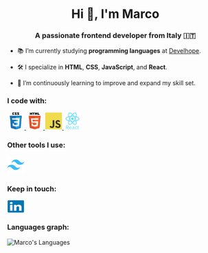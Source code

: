 <h1 align="center">Hi 👋, I'm Marco</h1>
<h3 align="center">A passionate frontend developer from Italy 🇮🇹</h3>

- 📚 I’m currently studying **programming languages** at [Develhope](https://www.develhope.co/).

- 🛠️ I specialize in **HTML**, **CSS**, **JavaScript**, and **React**.

- 🚀 I’m continuously learning to improve and expand my skill set.

<h3 align="left">I code with:</h3>
<p align="left">
  <a href="https://www.w3schools.com/css/" target="_blank" rel="noreferrer"> 
    <img src="https://raw.githubusercontent.com/devicons/devicon/master/icons/css3/css3-original-wordmark.svg" alt="CSS" width="40" height="40"/>
  </a>
  <a href="https://www.w3.org/html/" target="_blank" rel="noreferrer"> 
    <img src="https://raw.githubusercontent.com/devicons/devicon/master/icons/html5/html5-original-wordmark.svg" alt="HTML" width="40" height="40"/>
  </a>
  <a href="https://developer.mozilla.org/en-US/docs/Web/JavaScript" target="_blank" rel="noreferrer"> 
    <img src="https://raw.githubusercontent.com/devicons/devicon/master/icons/javascript/javascript-original.svg" alt="JavaScript" width="40" height="40"/>
  </a>
  <a href="https://reactjs.org/" target="_blank" rel="noreferrer"> 
    <img src="https://raw.githubusercontent.com/devicons/devicon/master/icons/react/react-original-wordmark.svg" alt="React" width="40" height="40"/>
  </a>
</p>

<h3 align="left">Other tools I use:</h3>
<p align="left">
  <a href="https://tailwindcss.com/" target="_blank" rel="noreferrer">
    <img src="https://raw.githubusercontent.com/devicons/devicon/master/icons/tailwindcss/tailwindcss-plain.svg" alt="TailwindCSS" width="40" height="40"/>
  </a>
</p>

<h3 align="left">Keep in touch:</h3>
<p align="left">
  <a href="https://www.linkedin.com/in/marco-filannino-564b3633a/" target="blank">
    <img align="center" src="https://raw.githubusercontent.com/devicons/devicon/master/icons/linkedin/linkedin-original.svg" alt="LinkedIn" height="30" width="40"/>
  </a>
</p>

<h3 align="left">Languages graph:</h3>
<p align="left">
  <img src="https://github-readme-stats.vercel.app/api/top-langs/?username=Markin1999&layout=compact&langs_count=8" alt="Marco's Languages" />
</p>
